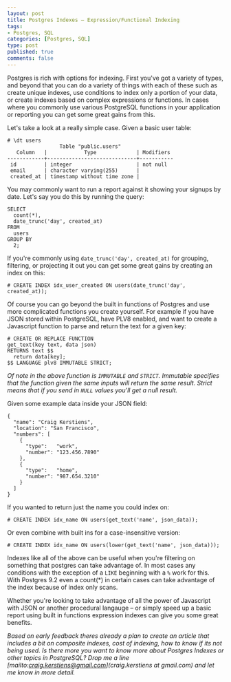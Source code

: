 ```yaml
--- 
layout: post
title: Postgres Indexes – Expression/Functional Indexing
tags: 
- Postgres, SQL
categories: [Postgres, SQL]
type: post
published: true
comments: false
---
```


Postgres is rich with options for indexing. First you've got a variety of types, and beyond that you can do a variety of things with each of these such as create unique indexes, use conditions to index only a portion of your data, or create indexes based on complex expressions or functions. In cases where you commonly use various PostgreSQL functions in your application or reporting you can get some great gains from this.

<!--more-->

Let's take a look at a really simple case. Given a basic user table:

    # \dt users
                     Table "public.users"
       Column   |            Type             | Modifiers
    ------------+-----------------------------+-----------
     id         | integer                     | not null
     email      | character varying(255)      |
     created_at | timestamp without time zone |

You may commonly want to run a report against it showing your signups by date. Let's say you do this by running the query:

    SELECT 
      count(*),
      date_trunc('day', created_at)
    FROM 
      users
    GROUP BY 
      2;

If you're commonly using `date_trunc('day', created_at)` for grouping, filtering, or projecting it out you can get some great gains by creating an index on this:

    # CREATE INDEX idx_user_created ON users(date_trunc('day', created_at));

Of course you can go beyond the built in functions of Postgres and use more complicated functions you create yourself. For example if you have JSON stored within PostgreSQL, have PLV8 enabled, and want to create a Javascript function to parse and return the text for a given key:

    # CREATE OR REPLACE FUNCTION
    get_text(key text, data json)
    RETURNS text $$
      return data[key];
    $$ LANGUAGE plv8 IMMUTABLE STRICT;

*Of note in the above function is `IMMUTABLE` and `STRICT`. Immutable specifies that the function given the same inputs will return the same result. Strict means that if you send in `NULL` values you'll get a null result.* 

Given some example data inside your JSON field:

    {
      "name": "Craig Kerstiens",
      "location": "San Francisco",
      "numbers": [
        {
          "type":   "work",
          "number": "123.456.7890"
        },
        {
          "type":   "home",
          "number": "987.654.3210"
        }
      ]
    }

If you wanted to return just the name you could index on:

    # CREATE INDEX idx_name ON users(get_text('name', json_data));

Or even combine with built ins for a case-insensitive version:

    # CREATE INDEX idx_name ON users(lower(get_text('name', json_data)));

Indexes like all of the above can be useful when you're filtering on something that postgres can take advantage of. In most cases any conditions with the exception of a `LIKE` beginning with a `%` work for this. With Postgres 9.2 even a count(*) in certain cases can take advantage of the index because of index only scans.

Whether you're looking to take advantage of all the power of Javascript with JSON or another procedural langauge – or simply speed up a basic report using built in functions expression indexes can give you some great benefits. 

*Based on early feedback theres already a plan to create an article that includes a bit on composite indexes, cost of indexing, how to know if its not being used. Is there more you want to know more about Postgres Indexes or other topics in PostgreSQL? Drop me a line [mailto:craig.kerstiens@gmail.com](craig.kerstiens at gmail.com) and let me know in more detail.*

<!-- Perfect Audience - why postgres - DO NOT MODIFY -->
<img src="http://ads.perfectaudience.com/seg?add=691030&t=2" width="1" height="1" border="0" />
<!-- End of Audience Pixel -->